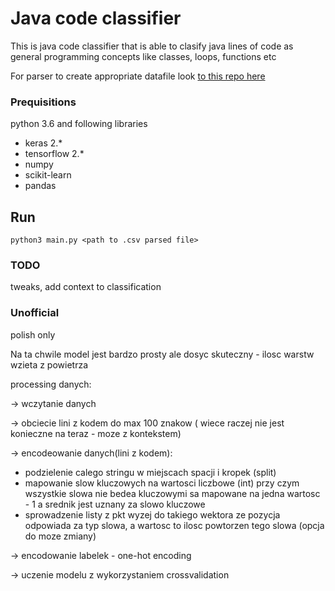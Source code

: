 # Java code classifier
This is java code classifier that is able to clasify java lines of code as general programming concepts
like classes, loops, functions etc


For parser to create appropriate datafile look [to this repo here](https://github.com/falanadamian/java-parser) 

### Prequisitions
python 3.6 and following libraries
* keras 2.*
* tensorflow 2.*
* numpy
* scikit-learn
* pandas

## Run
`python3 main.py <path to .csv parsed file>`

### TODO
tweaks, add context to classification

### Unofficial
polish only

Na ta chwile model jest bardzo prosty ale dosyc skuteczny - ilosc warstw  wzieta z powietrza

processing danych:

-> wczytanie danych 
 
-> obciecie lini z kodem do max 100 znakow ( wiece raczej nie jest konieczne na teraz - moze z kontekstem) 

-> encodeowanie danych(lini z kodem):
* podzielenie calego stringu w miejscach spacji i kropek (split)
* mapowanie slow kluczowych na wartosci liczbowe (int)
 przy czym wszystkie slowa nie bedea kluczowymi sa mapowane na jedna wartosc - 1 a srednik jest uznany za slowo kluczowe
* sprowadzenie listy z pkt wyzej do takiego wektora ze pozycja odpowiada za typ slowa, a wartosc to ilosc powtorzen tego
slowa (opcja do moze zmiany)
 
 -> encodowanie labelek - one-hot encoding
 
 -> uczenie modelu z wykorzystaniem crossvalidation
